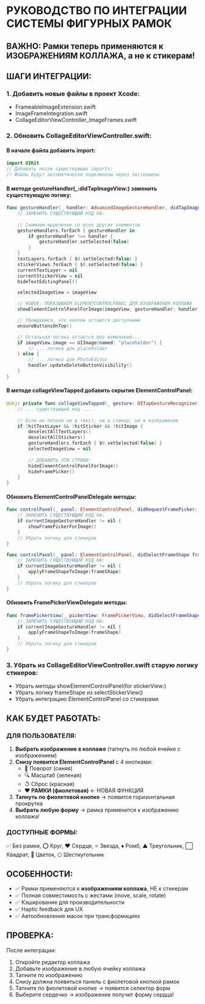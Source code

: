 # РУКОВОДСТВО ПО ИНТЕГРАЦИИ СИСТЕМЫ ФИГУРНЫХ РАМОК

## ВАЖНО: Рамки теперь применяются к ИЗОБРАЖЕНИЯМ КОЛЛАЖА, а не к стикерам!

## ШАГИ ИНТЕГРАЦИИ:

### 1. Добавить новые файлы в проект Xcode:
- FrameableImageExtension.swift
- ImageFrameIntegration.swift  
- CollageEditorViewController_ImageFrames.swift

### 2. Обновить CollageEditorViewController.swift:

#### В начале файла добавить import:
```swift
import UIKit
// Добавить после существующих imports:
// Файлы будут автоматически подключены через экстеншены
```

#### В методе gestureHandler(_:didTapImageView:) заменить существующую логику:
```swift
func gestureHandler(_ handler: AdvancedImageGestureHandler, didTapImageView imageView: UIImageView) {
    // ЗАМЕНИТЬ СУЩЕСТВУЮЩИЙ КОД НА:
    
    // Снимаем выделение со всех других элементов
    gestureHandlers.forEach { gestureHandler in
        if gestureHandler !== handler {
            gestureHandler.setSelected(false)
        }
    }
    textLayers.forEach { $0.setSelected(false) }
    stickerViews.forEach { $0.setSelected(false) }
    currentTextLayer = nil
    currentStickerView = nil
    hideTextEditingPanel()

    selectedImageView = imageView

    // НОВОЕ: ПОКАЗЫВАЕМ ELEMENTCONTROLPANEL ДЛЯ ИЗОБРАЖЕНИЯ КОЛЛАЖА
    showElementControlPanelForImage(imageView, gestureHandler: handler)

    // Убеждаемся, что кнопки остаются доступными
    ensureButtonsOnTop()

    // Остальная логика остается без изменений...
    if imageView.image == UIImage(named: "placeholder") {
        // ... логика для placeholder
    } else {
        // ... логика для PhotoEditor
        handler.updateDeleteButtonVisibility()
    }
}
```

#### В методе collageViewTapped добавить скрытие ElementControlPanel:
```swift
@objc private func collageViewTapped(_ gesture: UITapGestureRecognizer) {
    // ... существующий код ...
    
    // Если не попали ни в текст, ни в стикер, ни в изображение
    if !hitTextLayer && !hitSticker && !hitImage {
        deselectAllTextLayers()
        deselectAllStickers()
        gestureHandlers.forEach { $0.setSelected(false) }
        selectedImageView = nil
        
        // ДОБАВИТЬ ЭТИ СТРОКИ:
        hideElementControlPanelForImage()
        hideFramePicker()
    }
}
```

#### Обновить ElementControlPanelDelegate методы:
```swift
func controlPanel(_ panel: ElementControlPanel, didRequestFramePicker: Void) {
    // ЗАМЕНИТЬ СУЩЕСТВУЮЩИЙ КОД НА:
    if currentImageGestureHandler != nil {
        showFramePickerForImage()
    }
    // Убрать логику для стикеров
}

func controlPanel(_ panel: ElementControlPanel, didSelectFrameShape frameShape: FrameShape) {
    // ЗАМЕНИТЬ СУЩЕСТВУЮЩИЙ КОД НА:
    if currentImageGestureHandler != nil {
        applyFrameShapeToImage(frameShape)
    }
    // Убрать логику для стикеров
}
```

#### Обновить FramePickerViewDelegate методы:
```swift
func framePickerView(_ pickerView: FramePickerView, didSelectFrameShape frameShape: FrameShape) {
    // ЗАМЕНИТЬ СУЩЕСТВУЮЩИЙ КОД НА:
    if currentImageGestureHandler != nil {
        applyFrameShapeToImage(frameShape)
    }
    // Убрать логику для стикеров
}
```

### 3. Убрать из CollageEditorViewController.swift старую логику стикеров:
- Убрать методы showElementControlPanel(for stickerView:)
- Убрать логику frameShape из selectStickerView()
- Убрать интеграцию ElementControlPanel со стикерами

## КАК БУДЕТ РАБОТАТЬ:

### ДЛЯ ПОЛЬЗОВАТЕЛЯ:
1. **Выбрать изображение в коллаже** (тапнуть по любой ячейке с изображением)
2. **Снизу появится ElementControlPanel** с 4 кнопками:
   - 🔄 Поворот (синяя)  
   - 🔍 Масштаб (зеленая)
   - ↺ Сброс (красная)
   - **❤️ РАМКИ (фиолетовая)** ← НОВАЯ ФУНКЦИЯ
3. **Тапнуть по фиолетовой кнопке** → появится горизонтальная прокрутка
4. **Выбрать любую форму** → рамка применится к изображению коллажа!

### ДОСТУПНЫЕ ФОРМЫ:
✅ Без рамки, ⭕ Круг, ❤️ Сердце, ⭐ Звезда, ♦️ Ромб, ▲ Треугольник, ⬜ Квадрат, 🌸 Цветок, ⬡ Шестиугольник

## ОСОБЕННОСТИ:
- ✅ Рамки применяются к **изображениям коллажа**, НЕ к стикерам
- ✅ Полная совместимость с жестами (move, scale, rotate)
- ✅ Кэширование для производительности
- ✅ Haptic feedback для UX
- ✅ Автообновление масок при трансформациях

## ПРОВЕРКА:
После интеграции:
1. Откройте редактор коллажа
2. Добавьте изображение в любую ячейку коллажа
3. Тапните по изображению
4. Снизу должна появиться панель с фиолетовой кнопкой рамок
5. Тапните по фиолетовой кнопке → появится селектор форм
6. Выберите сердечко → изображение получит форму сердца!
